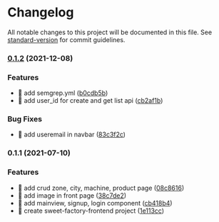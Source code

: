 # Changelog

All notable changes to this project will be documented in this file. See [standard-version](https://github.com/conventional-changelog/standard-version) for commit guidelines.

### [0.1.2](https://github.com/yeukfei02/sweet-factory-frontend/compare/v0.1.1...v0.1.2) (2021-12-08)


### Features

* 🎸 add semgrep.yml ([b0cdb5b](https://github.com/yeukfei02/sweet-factory-frontend/commit/b0cdb5b50cc31e4c8d9a6e718a6d3f81875c5250))
* 🎸 add user_id for create and get list api ([cb2af1b](https://github.com/yeukfei02/sweet-factory-frontend/commit/cb2af1b370444394d617664cb2020daac0dfc1da))


### Bug Fixes

* 🐛 add useremail in navbar ([83c3f2c](https://github.com/yeukfei02/sweet-factory-frontend/commit/83c3f2cb0c3469d27931ac089f9b120df1d7f8a1))

### 0.1.1 (2021-07-10)


### Features

* 🎸 add crud zone, city, machine, product page ([08c8616](https://github.com/yeukfei02/sweet-factory-frontend/commit/08c8616af4873b9199f97a6bf0f541b83affdf1c))
* 🎸 add image in front page ([38c7de2](https://github.com/yeukfei02/sweet-factory-frontend/commit/38c7de273ccf8187441ccf6c1add5f9c6f546c60))
* 🎸 add mainview, signup, login component ([cb418b4](https://github.com/yeukfei02/sweet-factory-frontend/commit/cb418b4f87b47d315225c4261f4eed137c25a69a))
* 🎸 create sweet-factory-frontend project ([1e113cc](https://github.com/yeukfei02/sweet-factory-frontend/commit/1e113cc04350e473af61a6f193975948bee2aa2f))
